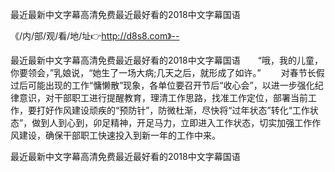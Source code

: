 最近最新中文字幕高清免费最近最好看的2018中文字幕国语

《/内/部/观/看/地/址👉http://d8s8.com》--

最近最新中文字幕高清免费最近最好看的2018中文字幕国语　　“哦，我的儿童，你要领会，”乳娘说，“她生了一场大病;几天之后，就形成了如许。”
　　对春节长假过后可能出现的工作“慵懒散”现象，各单位要召开节后“收心会”，以进一步强化纪律意识，对干部职工进行提醒教育，理清工作思路，找准工作定位，部署当前工作，要打好作风建设顽疾的“预防针”，防微杜渐，尽快将“过年状态”转化“工作状态”，做到人到心到，卯足精神，开足马力，立即进入工作状态，切实加强工作作风建设，确保干部职工快速投入到新一年的工作中来。





最近最新中文字幕高清免费最近最好看的2018中文字幕国语

